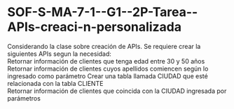 # SOF-S-MA-7-1--G1--2P-Tarea--APIs-creaci-n-personalizada
Considerando la clase sobre creación de APIs. Se requiere crear la siguientes APIs segun la necesidad:  
Retornar información de clientes que tenga edad entre 30 y 50 años 
Retornar información de clientes cuyos apellidos comiencen según lo ingresado como parámetro 
Crear una tabla llamada CIUDAD que esté relacionada con la tabla CLIENTE  
Retornar información de clientes que coincida con la CIUDAD ingresada por parámetros
